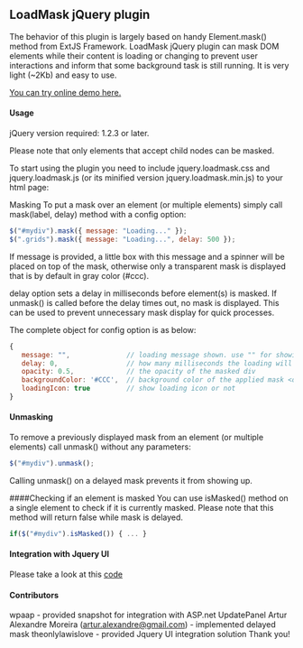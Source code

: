 ## LoadMask jQuery plugin
The behavior of this plugin is largely based on handy Element.mask() method from ExtJS Framework.
LoadMask jQuery plugin can mask DOM elements while their content is loading or changing to prevent user interactions and inform that some background task is still running. It is very light (~2Kb) and easy to use.

[You can try online demo here.](http://jquery-loadmask.googlecode.com/svn/trunk/demo/index.html)

#### Usage
jQuery version required: 1.2.3 or later.

Please note that only elements that accept child nodes can be masked.

To start using the plugin you need to include jquery.loadmask.css and jquery.loadmask.js (or its minified version jquery.loadmask.min.js) to your html page:

<link href="jquery.loadmask.css" rel="stylesheet" type="text/css" />
<script type="text/javascript" src="jquery.loadmask.min.js"></script>

Masking
To put a mask over an element (or multiple elements) simply call mask(label, delay) method with a config option:
```javascript
$("#mydiv").mask({ message: "Loading..." });
$(".grids").mask({ message: "Loading...", delay: 500 });
```
If message is provided, a little box with this message and a spinner will be placed on top of the mask, otherwise only a transparent  mask is displayed that is by default in gray color (#ccc).

delay option sets a delay in milliseconds before element(s) is masked. If unmask() is called before the delay times out, no mask is displayed. This can be used to prevent unnecessary mask display for quick processes.

The complete object for config option is as below:
```javascript
{
   message: "",              // loading message shown. use "" for showing no message. message could contain html as well
   delay: 0,                 // how many milliseconds the loading will be displayed
   opacity: 0.5,             // the opacity of the masked div
   backgroundColor: '#CCC',  // background color of the applied mask <div> element
   loadingIcon: true         // show loading icon or not
}
```
#### Unmasking
To remove a previously displayed mask from an element (or multiple elements) call unmask() without any parameters:
```javascript
$("#mydiv").unmask();
```
Calling unmask() on a delayed mask prevents it from showing up.

####Checking if an element is masked
You can use isMasked() method on a single element to check if it is currently masked. Please note that this method will return false while mask is delayed.
```javascript
if($("#mydiv").isMasked()) { ... }
```
#### Integration with Jquery UI
Please take a look at this [code](https://code.google.com/p/jquery-loadmask/issues/detail?id=4&can=1)

#### Contributors
wpaap - provided snapshot for integration with ASP.net UpdatePanel
Artur Alexandre Moreira (artur.alexandre@gmail.com) - implemented delayed mask
theonlylawislove - provided Jquery UI integration solution
Thank you!
